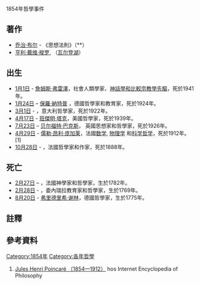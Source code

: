 1854年哲學事件

## 著作

  - [乔治·布尔](../Page/乔治·布尔.md "wikilink") - 《思想法則》（**）
  - [亨利·戴维·梭罗](../Page/亨利·戴维·梭罗.md "wikilink"),
    （[瓦尔登湖](https://zh.wikipedia.org/wiki/瓦尔登湖_\(梭罗\) "wikilink")）

## 出生

  - [1月1日](../Page/1月1日.md "wikilink") -
    [詹姆斯·弗雷澤](../Page/詹姆斯·弗雷澤.md "wikilink")，社會人類學家、[神話學和](https://zh.wikipedia.org/wiki/神話學 "wikilink")[比較宗教學先驅](https://zh.wikipedia.org/wiki/比較宗教學 "wikilink")，死於1941年。
  - [1月24日](../Page/1月24日.md "wikilink") –
    [保羅·納特普](https://zh.wikipedia.org/wiki/保羅·納特普 "wikilink")
    ，德國哲學家和教育家，死於1924年。
  - [3月1日](../Page/3月1日.md "wikilink") - ，意大利哲學家，死於1922年。
  - [4月17日](../Page/4月17日.md "wikilink") -
    [班傑明·塔克](../Page/班傑明·塔克.md "wikilink")，美國哲學家，死於1939年。
  - [7月23日](https://zh.wikipedia.org/wiki/7月23日 "wikilink") –
    [贝尔福特·巴克斯](../Page/贝尔福特·巴克斯.md "wikilink")，
    英國思想家和哲學家，死於1926年。
  - [4月29日](../Page/4月29日.md "wikilink") -
    [儒勒·昂利·庞加莱](../Page/儒勒·昂利·庞加莱.md "wikilink")，法國[数学](../Page/数学.md "wikilink"),
    [物理学](../Page/物理学.md "wikilink")
    和[科学哲学](../Page/科学哲学.md "wikilink")，死於1912年。\[1\]
  - [10月28日](../Page/10月28日.md "wikilink") - ，法國哲學家和作家，死於1888年。

## 死亡

  - [2月27日](../Page/2月27日.md "wikilink") – ，法國神學家和哲學家，生於1782年。
  - [2月28日](../Page/2月28日.md "wikilink") - ，委內瑞拉教育家和哲學家，生於1769年。
  - [8月20日](../Page/8月20日.md "wikilink") -
    [弗里德里希·谢林](../Page/弗里德里希·谢林.md "wikilink")，德國哲學家，生於1775年。

## 註釋

## 參考資料

[Category:1854年](https://zh.wikipedia.org/wiki/Category:1854年 "wikilink")
[Category:各年哲學](https://zh.wikipedia.org/wiki/Category:各年哲學 "wikilink")

1.  [Jules Henri Poincaré （1854—1912）](http://www.iep.utm.edu/poincare/)
    hos Internet Encyclopedia of Philosophy